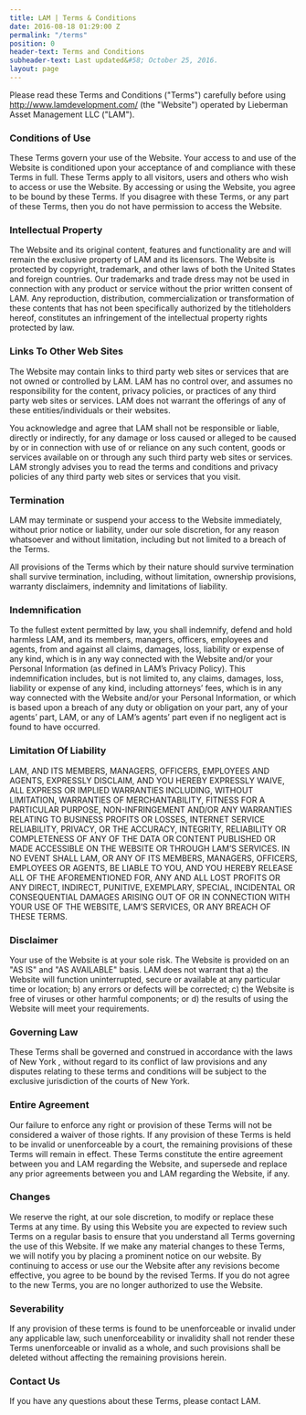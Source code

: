 ```yaml
---
title: LAM | Terms & Conditions
date: 2016-08-18 01:29:00 Z
permalink: "/terms"
position: 0
header-text: Terms and Conditions
subheader-text: Last updated&#58; October 25, 2016.
layout: page
---
```


Please read these Terms and Conditions ("Terms") carefully before using http://www.lamdevelopment.com/ (the "Website") operated by Lieberman Asset Management LLC ("LAM").

### Conditions of Use
These Terms govern your use of the Website.  Your access to and use of the Website is conditioned upon your acceptance of and compliance with these Terms in full. These Terms apply to all visitors, users and others who wish to access or use the Website. By accessing or using the Website, you agree to be bound by these Terms. If you disagree with these Terms, or any part of these Terms, then you do not have permission to access the Website.

### Intellectual Property
The Website and its original content, features and functionality are and will remain the exclusive property of LAM and its licensors. The Website is protected by copyright, trademark, and other laws of both the United States and foreign countries. Our trademarks and trade dress may not be used in connection with any product or service without the prior written consent of LAM.  Any reproduction, distribution, commercialization or transformation of these contents that has not been specifically authorized by the titleholders hereof, constitutes an infringement of the intellectual property rights protected by law.

### Links To Other Web Sites
The Website may contain links to third party web sites or services that are not owned or controlled by LAM.  LAM has no control over, and assumes no responsibility for the content, privacy policies, or practices of any third party web sites or services. LAM does not warrant the offerings of any of these entities/individuals or their websites.

You acknowledge and agree that LAM shall not be responsible or liable, directly or indirectly, for any damage or loss caused or alleged to be caused by or in connection with use of or reliance on any such content, goods or services available on or through any such third party web sites or services.  LAM strongly advises you to read the terms and conditions and privacy policies of any third party web sites or services that you visit.

### Termination
LAM may terminate or suspend your access to the Website immediately, without prior notice or liability, under our sole discretion, for any reason whatsoever and without limitation, including but not limited to a breach of the Terms.

All provisions of the Terms which by their nature should survive termination shall survive termination, including, without limitation, ownership provisions, warranty disclaimers, indemnity and limitations of liability.

### Indemnification
To the fullest extent permitted by law, you shall indemnify, defend and hold harmless LAM, and its members, managers, officers, employees and agents, from and against all claims, damages, loss, liability or expense of any kind, which is in any way connected with the Website and/or your Personal Information (as defined in LAM’s Privacy Policy).  This indemnification includes, but is not limited to, any claims, damages, loss, liability or expense of any kind, including attorneys’ fees, which is in any way connected with the Website and/or your Personal Information, or which is based upon a breach of any duty or obligation on your part, any of your agents’ part, LAM, or any of LAM’s agents’ part even if no negligent act is found to have occurred.   

### Limitation Of Liability
LAM, AND ITS MEMBERS, MANAGERS, OFFICERS, EMPLOYEES AND AGENTS, EXPRESSLY DISCLAIM, AND YOU HEREBY EXPRESSLY WAIVE, ALL EXPRESS OR IMPLIED WARRANTIES INCLUDING, WITHOUT LIMITATION, WARRANTIES OF MERCHANTABILITY, FITNESS FOR A PARTICULAR PURPOSE, NON-INFRINGEMENT AND/OR ANY WARRANTIES RELATING TO BUSINESS PROFITS OR LOSSES, INTERNET SERVICE RELIABILITY, PRIVACY, OR THE ACCURACY, INTEGRITY, RELIABILITY OR COMPLETENESS OF ANY OF THE DATA OR CONTENT PUBLISHED OR MADE ACCESSIBLE ON THE WEBSITE OR THROUGH LAM’S SERVICES.  IN NO EVENT SHALL LAM, OR ANY OF ITS MEMBERS, MANAGERS, OFFICERS, EMPLOYEES OR AGENTS, BE LIABLE TO YOU, AND YOU HEREBY RELEASE ALL OF THE AFOREMENTIONED FOR, ANY AND ALL LOST PROFITS OR ANY DIRECT, INDIRECT, PUNITIVE, EXEMPLARY, SPECIAL, INCIDENTAL OR CONSEQUENTIAL DAMAGES ARISING OUT OF OR IN CONNECTION WITH YOUR USE OF THE WEBSITE, LAM’S SERVICES, OR ANY BREACH OF THESE TERMS. 

### Disclaimer
Your use of the Website is at your sole risk. The Website is provided on an "AS IS" and "AS AVAILABLE" basis.  LAM does not warrant that a) the Website will function uninterrupted, secure or available at any particular time or location; b) any errors or defects will be corrected; c) the Website is free of viruses or other harmful components; or d) the results of using the Website will meet your requirements.

### Governing Law
These Terms shall be governed and construed in accordance with the laws of New York , without regard to its conflict of law provisions and any disputes relating to these terms and conditions will be subject to the exclusive jurisdiction of the courts of New York.

### Entire Agreement
Our failure to enforce any right or provision of these Terms will not be considered a waiver of those rights. If any provision of these Terms is held to be invalid or unenforceable by a court, the remaining provisions of these Terms will remain in effect. These Terms constitute the entire agreement between you and LAM regarding the Website, and supersede and replace any prior agreements between you and LAM regarding the Website, if any.

### Changes
We reserve the right, at our sole discretion, to modify or replace these Terms at any time. By using this Website you are expected to review such Terms on a regular basis to ensure that you understand all Terms governing the use of this Website. If we make any material changes to these Terms, we will notify you by placing a prominent notice on our website.
By continuing to access or use our the Website after any revisions become effective, you agree to be bound by the revised Terms. If you do not agree to the new Terms, you are no longer authorized to use the Website.

### Severability
If any provision of these terms is found to be unenforceable or invalid under any applicable law, such unenforceability or invalidity shall not render these Terms unenforceable or invalid as a whole, and such provisions shall be deleted without affecting the remaining provisions herein.

### Contact Us
If you have any questions about these Terms, please contact LAM.

